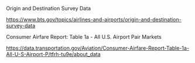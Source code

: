Origin and Destination Survey Data

https://www.bts.gov/topics/airlines-and-airports/origin-and-destination-survey-data


Consumer Airfare Report: Table 1a - All U.S. Airport Pair Markets


https://data.transportation.gov/Aviation/Consumer-Airfare-Report-Table-1a-All-U-S-Airport-P/tfrh-tu9e/about_data
